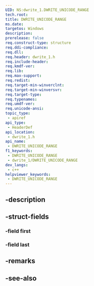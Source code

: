 ```yaml
---
UID: NS:dwrite_1.DWRITE_UNICODE_RANGE
tech.root: 
title: DWRITE_UNICODE_RANGE
ms.date: 
targetos: Windows
description: 
prerelease: false
req.construct-type: structure
req.ddi-compliance: 
req.dll: 
req.header: dwrite_1.h
req.include-header: 
req.kmdf-ver: 
req.lib: 
req.max-support: 
req.redist: 
req.target-min-winverclnt: 
req.target-min-winversvr: 
req.target-type: 
req.typenames: 
req.umdf-ver: 
req.unicode-ansi: 
topic_type:
 - apiref
api_type:
 - HeaderDef
api_location:
 - dwrite_1.h
api_name:
 - DWRITE_UNICODE_RANGE
f1_keywords:
 - DWRITE_UNICODE_RANGE
 - dwrite_1/DWRITE_UNICODE_RANGE
dev_langs:
 - c++
helpviewer_keywords:
 - DWRITE_UNICODE_RANGE
---
```


## -description

## -struct-fields

### -field first

### -field last

## -remarks

## -see-also

